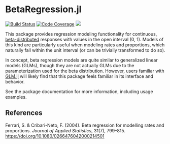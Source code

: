 # BetaRegression.jl

[![Build Status](https://github.com/ararslan/BetaRegression.jl/workflows/CI/badge.svg)](https://github.com/ararslan/BetaRegression.jl/actions?query=workflow%3ACI+branch%3Amain)
[![Code Coverage](https://codecov.io/github/ararslan/BetaRegression.jl/branch/main/graph/badge.svg?token=CAR3E4IA76)](https://codecov.io/github/ararslan/BetaRegression.jl)
[![](https://img.shields.io/badge/docs-stable-blue.svg)](https://ararslan.github.io/BetaRegression.jl/stable)

This package provides regression modeling functionality for continuous,
[beta-distributed](https://en.wikipedia.org/wiki/Beta_distribution) responses with values
in the open interval (0, 1).
Models of this kind are particularly useful when modeling rates and proportions, which
naturally fall within the unit interval (or can be trivially transformed to do so).

In concept, beta regression models are quite similar to generalized linear models (GLMs),
though they are not actually GLMs due to the parameterization used for the beta
distribution.
However, users familiar with [GLM.jl](https://github.com/JuliaStats/GLM.jl) will likely
find that this package feels familiar in its interface and behavior.

See the package documentation for more information, including usage examples.

## References

Ferrari, S. & Cribari-Neto, F. (2004). Beta regression for modelling rates and proportions.
_Journal of Applied Statistics_, 31(7), 799–815.
https://doi.org/10.1080/0266476042000214501
